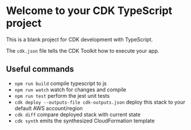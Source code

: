 # Welcome to your CDK TypeScript project

This is a blank project for CDK development with TypeScript.

The `cdk.json` file tells the CDK Toolkit how to execute your app.

## Useful commands

* `npm run build`                                 compile typescript to js
* `npm run watch`                                 watch for changes and compile
* `npm run test`                                  perform the jest unit tests
* `cdk deploy --outputs-file cdk-outputs.json`    deploy this stack to your default AWS account/region
* `cdk diff`                                      compare deployed stack with current state
* `cdk synth`                                     emits the synthesized CloudFormation template
